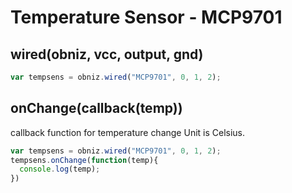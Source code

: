 # Temperature Sensor - MCP9701


## wired(obniz, vcc, output, gnd)

```javascript
var tempsens = obniz.wired("MCP9701", 0, 1, 2);
```

## onChange(callback(temp))
callback function for temperature change
Unit is Celsius.

```javascript
var tempsens = obniz.wired("MCP9701", 0, 1, 2);
tempsens.onChange(function(temp){
  console.log(temp);
})
```